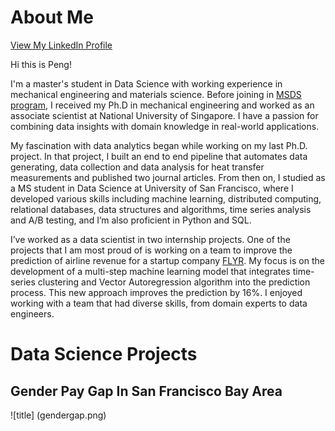 # About Me 
[View My LinkedIn Profile](https://www.linkedin.com/in/peng-liu-188053130/)

Hi this is Peng!

I'm a master's student in Data Science with working experience in mechanical engineering and materials science. Before joining in [MSDS program](https://www.usfca.edu/arts-sciences/graduate-programs/data-science), I received my Ph.D in mechanical engineering and worked as an associate scientist at National University of Singapore. I have a passion for combining data insights with domain knowledge in real-world applications. 

My fascination with data analytics began while working on my last Ph.D. project. In that project, I built an end to end pipeline that automates data generating, data collection and data analysis for heat transfer measurements and published two journal articles. From then on, I studied as a MS student in Data Science at University of San Francisco, where I developed various skills including machine learning, distributed computing, relational databases, data structures and algorithms,  time series analysis and A/B testing, and I’m also proficient in Python and SQL.

I’ve worked as a data scientist in two internship projects. One of the projects that I am most proud of is working on a team to improve the prediction of airline revenue for a startup company [FLYR](https://www.flyrlabs.com/). My focus is on the development of a multi-step machine learning model that integrates time-series clustering and Vector Autoregression algorithm into the prediction process. This new approach improves the prediction by 16%. I enjoyed working with a team that had diverse skills, from domain experts to data engineers. 

# Data Science Projects
## Gender Pay Gap In San Francisco Bay Area
![title]
(gendergap.png)
